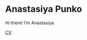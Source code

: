 # Anastasiya Punko

Hi there! I’m Anastasiya <br>

[CV](https://github.com/AnastasiyaPunko/Anastasiya-Punko/blob/main/CV_Punko.pdf)
